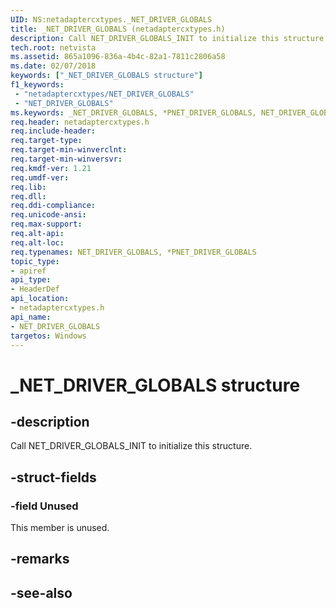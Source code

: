 ```yaml
---
UID: NS:netadaptercxtypes._NET_DRIVER_GLOBALS
title: _NET_DRIVER_GLOBALS (netadaptercxtypes.h)
description: Call NET_DRIVER_GLOBALS_INIT to initialize this structure.
tech.root: netvista
ms.assetid: 865a1096-836a-4b4c-82a1-7811c2806a58
ms.date: 02/07/2018
keywords: ["_NET_DRIVER_GLOBALS structure"]
f1_keywords:
 - "netadaptercxtypes/NET_DRIVER_GLOBALS"
 - "NET_DRIVER_GLOBALS"
ms.keywords: _NET_DRIVER_GLOBALS, *PNET_DRIVER_GLOBALS, NET_DRIVER_GLOBALS, 
req.header: netadaptercxtypes.h
req.include-header:
req.target-type:
req.target-min-winverclnt:
req.target-min-winversvr:
req.kmdf-ver: 1.21
req.umdf-ver:
req.lib:
req.dll:
req.ddi-compliance:
req.unicode-ansi:
req.max-support:
req.alt-api:
req.alt-loc:
req.typenames: NET_DRIVER_GLOBALS, *PNET_DRIVER_GLOBALS
topic_type: 
- apiref
api_type: 
- HeaderDef
api_location:
- netadaptercxtypes.h
api_name: 
- NET_DRIVER_GLOBALS
targetos: Windows
---
```


# _NET_DRIVER_GLOBALS structure

## -description



Call NET_DRIVER_GLOBALS_INIT to initialize this structure.

## -struct-fields

### -field Unused
This member is unused.

## -remarks


## -see-also
